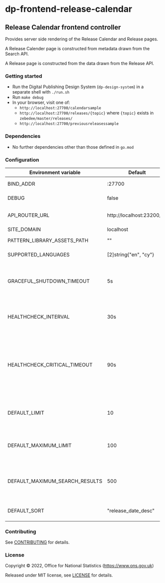 # dp-frontend-release-calendar

## Release Calendar frontend controller

Provides server side rendering of the Release Calendar and Release pages.

A Release Calender page is constructed from metadata drawn from the Search API.

A Release page is constructed from the data drawn from the Release API.

### Getting started

* Run the Digital Publishing Design System (`dp-design-system`) in a
  separate shell with `./run.sh`
* Run `make debug`
* In your browser, visit one of:
  - `http://localhost:27700/calendarsample`
  - `http://localhost:27700/releases/{topic}` where `{topic}` exists in `zebedee/master/releases/`
  - `http://localhost:27700/previousreleasessample`

### Dependencies

* No further dependencies other than those defined in `go.mod`

### Configuration

| Environment variable           | Default                   | Description|
|--------------------------------|---------------------------| -----------|
| BIND_ADDR                      | :27700                    | The host and port to bind to|
| DEBUG                          | false                     | Enable debug mode|
| API_ROUTER_URL                 | http://localhost:23200/v1 | The URL of the [dp-api-router](https://github.com/ONSdigital/dp-api-router)|
| SITE_DOMAIN                    | localhost                 ||
| PATTERN_LIBRARY_ASSETS_PATH    | ""                        | Pattern library location|
| SUPPORTED_LANGUAGES            | [2]string{"en", "cy"}     | Supported languages|
| GRACEFUL_SHUTDOWN_TIMEOUT      | 5s                        | The graceful shutdown timeout in seconds (`time.Duration` format)|
| HEALTHCHECK_INTERVAL           | 30s                       | Time between self-healthchecks (`time.Duration` format)|
| HEALTHCHECK_CRITICAL_TIMEOUT   | 90s                       | Time to wait until an unhealthy dependent propagates its state to make this app unhealthy (`time.Duration` format)|
| DEFAULT_LIMIT                  | 10                        | The default size of (number of search results on) a page|
| DEFAULT_MAXIMUM_LIMIT          | 100                       | The default maximum size of (number of search results on) a page|
| DEFAULT_MAXIMUM_SEARCH_RESULTS | 500                       | The default maximum number of search results that will be paged|
| DEFAULT_SORT                   | "release_date_desc"       | The default sort order of search results|

### Contributing

See [CONTRIBUTING](CONTRIBUTING.md) for details.

### License

Copyright © 2022, Office for National Statistics (https://www.ons.gov.uk)

Released under MIT license, see [LICENSE](LICENSE.md) for details.

